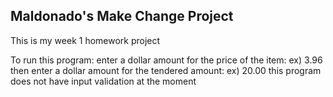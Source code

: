 ## Maldonado's Make Change Project
This is my week 1 homework project

To run this program:
 enter a dollar amount for the price of the item: ex) 3.96
 then enter a dollar amount for the tendered amount: ex) 20.00
 this program does not have input validation at the moment

